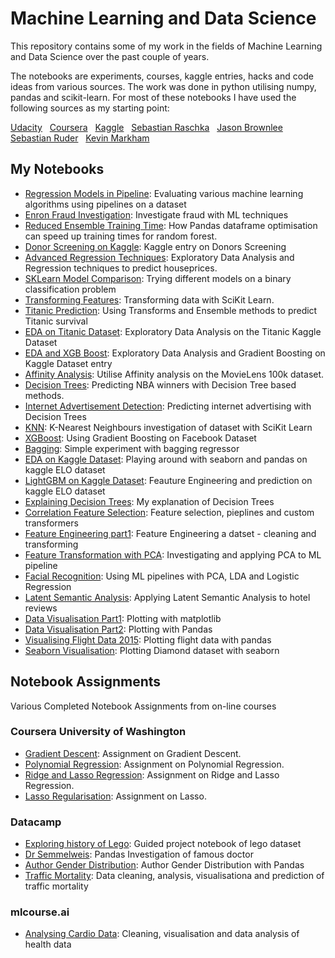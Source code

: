 # Machine Learning and Data Science

This repository contains some of my work in the fields of Machine Learning and Data Science over the past couple of years.

The notebooks are experiments, courses, kaggle entries, hacks and code ideas from various sources.  The work was done in python utilising numpy, pandas and scikit-learn.  For most of these notebooks I have used the following sources as my starting point:

[Udacity](https://eu.udacity.com/) &nbsp; 
[Coursera](https://www.coursera.org) &nbsp; 
[Kaggle](https://www.kaggle.com) &nbsp; 
[Sebastian Raschka](https://sebastianraschka.com/books.html) &nbsp; 
[Jason Brownlee](https://machinelearningmastery.com) &nbsp; 
[Sebastian Ruder](http://ruder.io/optimizing-gradient-descent/) &nbsp; 
[Kevin Markham](https://www.youtube.com/user/dataschool) &nbsp; 


## My Notebooks

* [Regression Models in Pipeline](https://github.com/riched158/DataScienceMachineLearning/blob/master/DataScienceNotebooks/RegressionModels.ipynb): Evaluating various machine learning algorithms using pipelines on a dataset
* [Enron Fraud Investigation](https://nbviewer.jupyter.org/github/riched158/Data-Analyst-Udacity-Nanodegree/blob/master/P5/poi_id.html): Investigate fraud with ML techniques
* [Reduced Ensemble Training Time](https://github.com/riched158/Kaggle/blob/master/P1/ReducedEnsembleTrainingTime.ipynb): How Pandas dataframe optimisation can speed up training times for random forest.
* [Donor Screening on Kaggle](https://github.com/riched158/Kaggle/blob/master/P1/donors1.ipynb): Kaggle entry on Donors Screening
* [Advanced Regression Techniques](https://github.com/riched158/DataScienceMachineLearning/blob/master/DataScienceNotebooks/Ames_Housing1.ipynb): Exploratory Data Analysis and Regression techniques to predict houseprices.
* [SKLearn Model Comparison](https://github.com/riched158/DataScienceMachineLearning/blob/master/DataScienceNotebooks/Binary%20Classification.ipynb): Trying different models on a binary classification problem
* [Transforming Features](https://github.com/riched158/Machine-Learning-Shallow/blob/master/FeaturesAndTransformers.ipynb): Transforming data with SciKit Learn.
* [Titanic Prediction](https://github.com/riched158/DataScienceMachineLearning/blob/master/DataScienceNotebooks/TitanicPipelines.ipynb): Using Transforms and Ensemble methods to predict Titanic survival
* [EDA on Titanic Dataset](https://github.com/riched158/Kaggle/blob/master/P1/Titanic4.ipynb): Exploratory Data Analysis on the Titanic Kaggle Dataset
* [EDA and XGB Boost](https://github.com/riched158/Kaggle/blob/master/P1/PortSeguro.ipynb): Exploratory Data Analysis and Gradient Boosting on Kaggle Dataset entry
* [Affinity Analysis](https://github.com/riched158/DataScienceMachineLearning/blob/master/DataScienceNotebooks/AffinityAnalysis.ipynb): Utilise Affinity analysis on the MovieLens 100k dataset.
* [Decision Trees](https://github.com/riched158/DataScienceMachineLearning/blob/master/DataScienceNotebooks/DTs_and_Feature_Engineeering.ipynb): Predicting NBA winners with Decision Tree based methods.
* [Internet Advertisement Detection](https://github.com/riched158/DataScienceMachineLearning/blob/master/DataScienceNotebooks/FeaturesAndTransformers2.ipynb): Predicting internet advertising with Decision Trees
* [KNN](https://github.com/riched158/DataScienceMachineLearning/blob/master/DataScienceNotebooks/KNN.ipynb): K-Nearest Neighbours investigation of dataset with SciKit Learn 
* [XGBoost](https://github.com/riched158/DataScienceMachineLearning/blob/master/DataScienceNotebooks/XGBoostTutorial.ipynb): Using Gradient Boosting on Facebook Dataset
* [Bagging](https://github.com/riched158/DataScienceMachineLearning/blob/master/DataScienceNotebooks/Bagging%20Regressor.ipynb): Simple experiment with bagging regressor 
* [EDA on Kaggle Dataset](https://github.com/riched158/Kaggle/blob/master/P1/EDA_ELOv1.ipynb): Playing around with seaborn and pandas on kaggle ELO dataset 
* [LightGBM on Kaggle Dataset](https://github.com/riched158/Kaggle/blob/master/P1/ELO_v2.ipynb): Feauture Engineering and prediction on kaggle ELO dataset 
* [Explaining Decision Trees](https://github.com/riched158/Kaggle/blob/master/P1/Decision_Trees_Tutorial.ipynb): My explanation of Decision Trees 
* [Correlation Feature Selection](https://github.com/riched158/DataScienceMachineLearning/blob/master/DataScienceNotebooks/Correlation_Based_Feature_Selection.ipynb): Feature selection, pieplines and custom transformers 
* [Feature Engineering part1](https://github.com/riched158/DataScienceMachineLearning/blob/master/DataScienceNotebooks/FeatureEngineeringCleaning.ipynb): Feature Engineering a datset - cleaning and transforming
* [Feature Transformation with PCA](https://github.com/riched158/DataScienceMachineLearning/blob/master/DataScienceNotebooks/FeatureTransformation.ipynb): Investigating and applying PCA to ML pipeline
* [Facial Recognition](https://github.com/riched158/DataScienceMachineLearning/blob/master/DataScienceNotebooks/Facial%20Recognition.ipynb): Using ML pipelines with PCA, LDA and Logistic Regression
* [Latent Semantic Analysis](https://github.com/riched158/DataScienceMachineLearning/blob/master/DataScienceNotebooks/Hotel%20Reviews.ipynb): Applying Latent Semantic Analysis to hotel reviews 
* [Data Visualisation Part1](https://github.com/riched158/DataScienceMachineLearning/blob/master/DataScienceNotebooks/VisualisingDataPart1.ipynb): Plotting with matplotlib
* [Data Visualisation Part2](https://github.com/riched158/DataScienceMachineLearning/blob/master/DataScienceNotebooks/VisualisingDataPart2.ipynb): Plotting with Pandas
* [Visualising Flight Data 2015](https://github.com/riched158/DataScienceMachineLearning/blob/master/DataScienceNotebooks/VisualisingFlightsDataset.ipynb): Plotting flight data with pandas
* [Seaborn Visualisation](https://github.com/riched158/DataScienceMachineLearning/blob/master/DataScienceNotebooks/SimpsonsParadoxSeaborn.ipynb): Plotting Diamond dataset with seaborn

## Notebook Assignments

Various Completed Notebook Assignments from on-line courses

### Coursera University of Washington
* [Gradient Descent](https://github.com/riched158/ML-Regression/blob/master/week-2-multiple-regression-assign-2.ipynb): Assignment on Gradient Descent.
* [Polynomial Regression](https://github.com/riched158/ML-Regression/blob/master/week-3-polynomial-regression-assign.ipynb): Assignment on Polynomial Regression.
* [Ridge and Lasso Regression](https://github.com/riched158/ML-Regression/blob/master/Overfitting_Ridge_Lasso.ipynb): Assignment on Ridge and Lasso Regression.
* [Lasso Regularisation](https://github.com/riched158/ML-Regression/blob/master/week-5-lasso-assign-2.ipynb): Assignment on Lasso.

### Datacamp 
* [Exploring history of Lego](https://github.com/riched158/DataCamp/blob/master/Lego.ipynb): Guided project notebook of lego dataset
* [Dr Semmelweis](https://github.com/riched158/DataCamp/blob/master/semmelweis.ipynb): Pandas Investigation of famous doctor
* [Author Gender Distribution](https://github.com/riched158/DataCamp/blob/master/gender_predict.ipynb): Author Gender Distribution with Pandas
* [Traffic Mortality](https://github.com/riched158/DataCamp/blob/master/traffic.ipynb): Data cleaning, analysis, visualisationa and prediction of traffic mortality

### mlcourse.ai
* [Analysing Cardio Data](https://github.com/riched158/Kaggle/blob/master/P1/CourseAiPart2.ipynb): Cleaning, visualisation and data analysis of health data 

